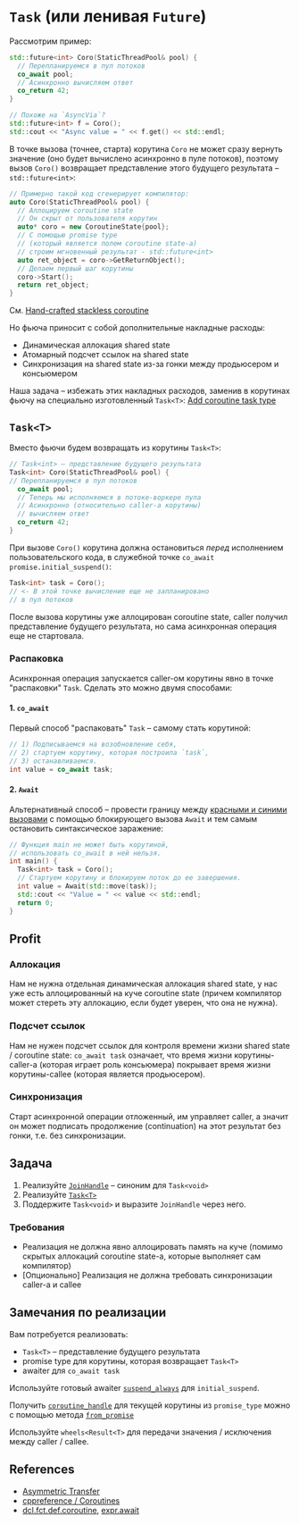 # `Task` (или ленивая `Future`)

Рассмотрим пример:

```cpp
std::future<int> Coro(StaticThreadPool& pool) {
  // Перепланируемся в пул потоков
  co_await pool;
  // Асинхронно вычисляем ответ
  co_return 42;
}

// Похоже на `AsyncVia`?
std::future<int> f = Coro();
std::cout << "Async value = " << f.get() << std::endl;
```

В точке вызова (точнее, старта) корутина `Coro` не может сразу вернуть значение (оно будет вычислено асинхронно в пуле потоков), поэтому вызов `Coro()` возвращает представление этого будущего результата – `std::future<int>`:

```cpp
// Примерно такой код сгенерирует компилятор:
auto Coro(StaticThreadPool& pool) {
  // Аллоцируем coroutine state
  // Он скрыт от пользователя корутин
  auto* coro = new CoroutineState{pool};
  // С помощью promise type 
  // (который является полем coroutine state-а) 
  // строим мгновенный результат - std::future<int>
  auto ret_object = coro->GetReturnObject();
  // Делаем первый шаг корутины
  coro->Start();
  return ret_object;
}
```

См. [Hand-crafted stackless coroutine](https://gitlab.com/Lipovsky/stackless_examples/-/blob/master/state_machine_4/main.cpp)

Но фьюча приносит с собой дополнительные накладные расходы:
- Динамическая аллокация shared state
- Атомарный подсчет ссылок на shared state
- Синхронизация на shared state из-за гонки между продьюсером и консьюмером

Наша задача – избежать этих накладных расходов, заменив в корутинах фьючу на специально изготовленный `Task<T>`: [Add coroutine task type](http://www.open-std.org/jtc1/sc22/wg21/docs/papers/2018/p1056r0.html)

## `Task<T>`

Вместо фьючи будем возвращать из корутины `Task<T>`:

```cpp
// Task<int> – представление будущего результата
Task<int> Coro(StaticThreadPool& pool) {
// Перепланируемся в пул потоков
  co_await pool;
  // Теперь мы исполняемся в потоке-воркере пула
  // Асинхронно (относительно caller-а корутины)
  // вычисляем ответ
  co_return 42;
}
```

При вызове `Coro()` корутина должна остановиться _перед_ исполнением пользовательского кода, в служебной точке `co_await promise.initial_suspend()`:

```cpp
Task<int> task = Coro();
// <- В этой точке вычисление еще не запланировано
// в пул потоков
```

После вызова корутины уже аллоцирован coroutine state, caller получил представление будущего результата, но сама асинхронная операция еще не стартовала.

### Распаковка

Асинхронная операция запускается caller-ом корутины явно в точке "распаковки" `Task`. Сделать это можно двумя способами:

#### 1. `co_await`

Первый способ "распаковать" `Task` – самому стать корутиной:
```cpp
// 1) Подписываемся на возобновление себя,
// 2) стартуем корутину, которая построила `task`,
// 3) останавливаемся.
int value = co_await task;
```

#### 2. `Await`

Альтернативный способ – провести границу между [красными и синими вызовами](https://journal.stuffwithstuff.com/2015/02/01/what-color-is-your-function/) с помощью блокирующего вызова `Await` и тем самым остановить синтаксическое заражение:
```cpp
// Функция main не может быть корутиной,
// использовать co_await в ней нельзя.
int main() {
  Task<int> task = Coro();
  // Стартуем корутину и блокируем поток до ее завершения.
  int value = Await(std::move(task));
  std::cout << "Value = " << value << std::endl;
  return 0;
}
```

## Profit

### Аллокация

Нам не нужна отдельная динамическая аллокация shared state, у нас уже есть аллоцированный на куче coroutine state (причем компилятор может стереть эту аллокацию, если будет уверен, что она не нужна).

### Подсчет ссылок

Нам не нужен подсчет ссылок для контроля времени жизни shared state / coroutine state: `co_await task` означает, что время жизни корутины-caller-а (которая играет роль консьюмера) покрывает время жизни корутины-callee (которая является продьюсером).

### Синхронизация

Старт асинхронной операции отложенный, им управляет caller, а значит он может подписать продолжение (continuation) на этот результат без гонки, т.е. без синхронизации.

## Задача

1) Реализуйте [`JoinHandle`](task/join_handle.hpp) – синоним для `Task<void>`
2) Реализуйте [`Task<T>`](task/task.hpp)
3) Поддержите `Task<void>` и выразите `JoinHandle` через него.

### Требования

- Реализация не должна явно аллоцировать память на куче (помимо скрытых аллокаций coroutine state-а, которые выполняет сам компилятор)
- [Опционально] Реализация не должна требовать синхронизации caller-а и callee

## Замечания по реализации

Вам потребуется реализовать:

- `Task<T>` – представление будущего результата
- promise type для корутины, которая возвращает `Task<T>`
- awaiter для `co_await task`

Используйте готовый awaiter [`suspend_always`](https://en.cppreference.com/w/cpp/coroutine/suspend_always) для `initial_suspend`.

Получить [`coroutine_handle`](https://en.cppreference.com/w/cpp/coroutine/coroutine_handle) для текущей корутины из `promise_type` можно с помощью метода [`from_promise`](https://en.cppreference.com/w/cpp/coroutine/coroutine_handle/from_promise)

Используйте `wheels<Result<T>` для передачи значения / исключения между caller / callee.

## References

- [Asymmetric Transfer](https://lewissbaker.github.io/)
- [cppreference / Coroutines](https://en.cppreference.com/w/cpp/language/coroutines)
- [dcl.fct.def.coroutine](https://eel.is/c++draft/dcl.fct.def.coroutine), [expr.await](https://eel.is/c++draft/expr.await#:co_await)
